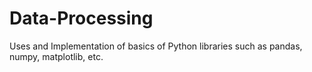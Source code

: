 # Data-Processing
Uses and Implementation of basics of Python libraries such as pandas, numpy, matplotlib, etc.

